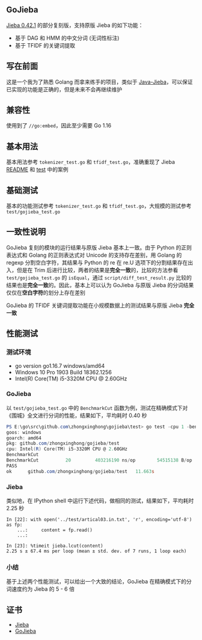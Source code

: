 ## GoJieba

[Jieba 0.42.1](https://github.com/fxsjy/jieba/tree/67fa2e36e72f69d9134b8a1037b83fbb070b9775) 的部分复刻版，支持原版 Jieba 的如下功能：

- 基于 DAG 和 HMM 的中文分词 (无词性标注)
- 基于 TFIDF 的关键词提取

## 写在前面

这是一个我为了熟悉 Golang 而拿来练手的项目，类似于 [Java-Jieba](https://github.com/zhongxinghong/Java-Jieba)，可以保证已实现的功能是正确的，但是未来不会再继续维护

## 兼容性

使用到了 `//go:embed`，因此至少需要 Go 1.16

## 基本用法

基本用法参考 `tokenizer_test.go` 和 `tfidf_test.go`，准确重现了 Jieba [README](https://github.com/fxsjy/jieba/blob/master/README.md) 和 [test](https://github.com/fxsjy/jieba/tree/master/test) 中的案例

## 基础测试

基本的功能测试参考 `tokenizer_test.go` 和 `tfidf_test.go`，大规模的测试参考 `test/gojieba_test.go`

## 一致性说明

GoJieba 复刻的模块的运行结果与原版 Jieba 基本上一致。由于 Python 的正则表达式和 Golang 的正则表达式对 Unicode 的支持存在差别，用 Golang 的 regexp 分割空白字符，其结果与 Python 的 re 在 re.U 选项下的分割结果存在出入，但是在 Trim 后进行比较，两者的结果是**完全一致**的，比较的方法参看 `test/gojieba_test.go` 的 `isEqual`，通过 `script/diff_test_result.py` 比较的结果也是**完全一致**的。因此，基本上可以认为 GoJieba 与原版 Jieba 的分词结果仅仅在**空白字符**的划分上存在差别

GoJieba 的 TFIDF 关键词提取功能在小规模数据上的测试结果与原版 Jieba **完全一致**

## 性能测试

### 测试环境

- go version go1.16.7 windows/amd64
- Windows 10 Pro 1903 Build 18362.1256
- Intel(R) Core(TM) i5-3320M CPU @ 2.60GHz

### GoJieba

以 `test/gojieba_test.go` 中的 `BenchmarkCut` 函数为例，测试在精确模式下对《围城》全文进行分词的性能，结果如下，平均耗时 0.40 秒

```powershell
PS E:\go\src\github.com\zhongxinghong\gojieba\test> go test -cpu 1 -benchmem -benchtime 20x -run ^$ -bench BenchmarkCut -v
goos: windows
goarch: amd64
pkg: github.com/zhongxinghong/gojieba/test
cpu: Intel(R) Core(TM) i5-3320M CPU @ 2.60GHz
BenchmarkCut
BenchmarkCut          20         403216190 ns/op        54515138 B/op    1417561 allocs/op
PASS
ok      github.com/zhongxinghong/gojieba/test   11.663s
```

### Jieba

类似地，在 IPython shell 中运行下述代码，做相同的测试，结果如下，平均耗时 2.25 秒

```ipython
In [22]: with open('../test/artical03.in.txt', 'r', encoding='utf-8') as fp:
    ...:     content = fp.read()
    ...:

In [23]: %timeit jieba.lcut(content)
2.25 s ± 67.4 ms per loop (mean ± std. dev. of 7 runs, 1 loop each)
```

### 小结

基于上述两个性能测试，可以给出一个大致的结论，GoJieba 在精确模式下的分词速度约为 Jieba 的 5 - 6 倍

## 证书

- [Jieba](https://github.com/fxsjy/jieba/blob/master/LICENSE)
- [GoJieba](https://github.com/zhongxinghong/gojieba/blob/master/LICENSE)
